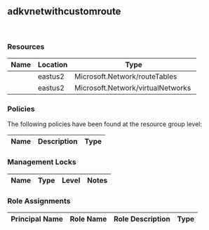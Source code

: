 
## adkvnetwithcustomroute 
 
### Resources


| Name | Location | Type |
| --- | --- | --- |
|   | eastus2  | Microsoft.Network/routeTables  |
|   | eastus2  | Microsoft.Network/virtualNetworks  |

### Policies
The following policies have been found at the resource group level: 

| Name | Description | Type |
| --- | --- | --- |

### Management Locks


| Name | Type | Level | Notes |
| --- | --- | --- | --- |

### Role Assignments


| Principal Name | Role Name | Role Description | Type |
| --- | --- | --- | --- |
